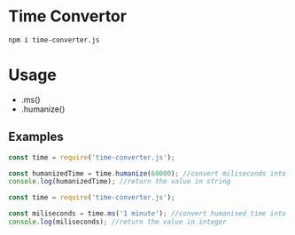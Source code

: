 # Time Convertor
```
npm i time-converter.js
```

# Usage
- .ms()
- .humanize()

## Examples
```javascript
const time = require('time-converter.js');

const humanizedTime = time.humanize(60000); //convert miliseconds into humanised time
console.log(humanizedTime); //return the value in string
```
```javascript
const time = require('time-converter.js');

const miliseconds = time.ms('1 minute'); //convert humanised time into miliseconds
console.log(miliseconds); //return the value in integer
```
